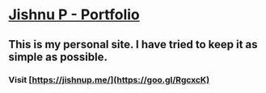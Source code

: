 # [Jishnu P - Portfolio](https://goo.gl/RgcxcK)
## This is my personal site. I have tried to keep it as simple as possible.
### Visit [https://jishnup.me/](https://goo.gl/RgcxcK)
